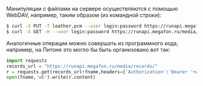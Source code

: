 Манипуляции с файлами на сервере осуществляются с помощью WebDAV, например, таким образом (из командной строки):
````bash
$ curl -X PUT -T leather.pcm --user login:password https://runapi.megafon.ru/media/prompts/leather.pcm
$ curl -X GET -H --user login:password https://runapi.megafon.ru/media/records/b8970e12-5a3e-422d-9301-16f9587343c3-3.pcm
````
Аналогичные операции можно совершать из программного кода, например, на Питоне это могло бы быть организовано вот так:
````python
import requests
records_url = "https://runapi.megafon.ru/media/records/"
r = requests.get(records_url+fname,headers={'Authorization':'Bearer '+apiKey})
open(fname,'wb').write(r.content)
````

